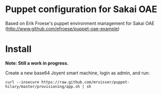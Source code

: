 # Puppet configuration for Sakai OAE

Based on Erik Froese's puppet environment management for Sakai OAE (http://www.github.com/efroese/puppet-oae-example)

# Install

**Note: Still a work in progress.**

Create a new base64 Joyent smart machine, login as admin, and run:

`curl --insecure https://raw.github.com/mrvisser/puppet-hilary/master/provisioning/app.sh | sh`



